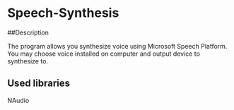 # Speech-Synthesis

##Description

The program allows you synthesize voice using Microsoft Speech Platform. You may choose voice installed on computer and output device to synthesize to.

## Used libraries
NAudio
